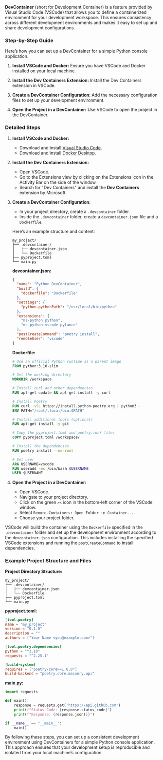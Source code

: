 **DevContainer** (short for Development Container) is a feature provided by Visual Studio Code (VSCode) that allows you to define a containerized environment for your development workspace. This ensures consistency across different development environments and makes it easy to set up and share development configurations.

### Step-by-Step Guide

Here’s how you can set up a DevContainer for a simple Python console application.


1. **Install VSCode and Docker:**
   Ensure you have VSCode and Docker installed on your local machine.

2. **Install the Dev Containers Extension:**
   Install the Dev Containers extension in VSCode.

3. **Create a DevContainer Configuration:**
   Add the necessary configuration files to set up your development environment.

4. **Open the Project in a DevContainer:**
   Use VSCode to open the project in the DevContainer.

### Detailed Steps

1. **Install VSCode and Docker:**
   - Download and install [Visual Studio Code](https://code.visualstudio.com/).
   - Download and install [Docker Desktop](https://www.docker.com/products/docker-desktop/).

2. **Install the Dev Containers Extension:**
   - Open VSCode.
   - Go to the Extensions view by clicking on the Extensions icon in the Activity Bar on the side of the window.
   - Search for "Dev Containers" and install the **Dev Containers** extension by Microsoft.

3. **Create a DevContainer Configuration:**
   - In your project directory, create a `.devcontainer` folder.
   - Inside the `.devcontainer` folder, create a `devcontainer.json` file and a `Dockerfile`.

   Here’s an example structure and content:

   ```
   my_project/
   ├── .devcontainer/
   │   ├── devcontainer.json
   │   └── Dockerfile
   ├── pyproject.toml
   └── main.py
   ```

   **devcontainer.json:**
   ```json
   {
     "name": "Python DevContainer",
     "build": {
       "dockerfile": "Dockerfile"
     },
     "settings": {
       "python.pythonPath": "/usr/local/bin/python"
     },
     "extensions": [
       "ms-python.python",
       "ms-python.vscode-pylance"
     ],
     "postCreateCommand": "poetry install",
     "remoteUser": "vscode"
   }
   ```

   **Dockerfile:**
   ```Dockerfile
   # Use an official Python runtime as a parent image
   FROM python:3.10-slim

   # Set the working directory
   WORKDIR /workspace

   # Install curl and other dependencies
   RUN apt-get update && apt-get install -y curl

   # Install Poetry
   RUN curl -sSL https://install.python-poetry.org | python3 -
   ENV PATH="/root/.local/bin:$PATH"

   # Install additional tools (optional)
   RUN apt-get install -y git

   # Copy the pyproject.toml and poetry.lock files
   COPY pyproject.toml /workspace/

   # Install the dependencies
   RUN poetry install --no-root

   # Set user
   ARG USERNAME=vscode
   RUN useradd -ms /bin/bash $USERNAME
   USER $USERNAME
   ```

4. **Open the Project in a DevContainer:**
   - Open VSCode.
   - Navigate to your project directory.
   - Click on the green `><` icon in the bottom-left corner of the VSCode window.
   - Select `Remote-Containers: Open Folder in Container...`.
   - Choose your project folder.

VSCode will build the container using the `Dockerfile` specified in the `.devcontainer` folder and set up the development environment according to the `devcontainer.json` configuration. This includes installing the specified VSCode extensions and running the `postCreateCommand` to install dependencies.

### Example Project Structure and Files

**Project Directory Structure:**
```
my_project/
├── .devcontainer/
│   ├── devcontainer.json
│   └── Dockerfile
├── pyproject.toml
└── main.py
```

**pyproject.toml:**
```toml
[tool.poetry]
name = "my_project"
version = "0.1.0"
description = ""
authors = ["Your Name <you@example.com>"]

[tool.poetry.dependencies]
python = "^3.10"
requests = "^2.25.1"

[build-system]
requires = ["poetry-core>=1.0.0"]
build-backend = "poetry.core.masonry.api"
```

**main.py:**
```python
import requests

def main():
    response = requests.get('https://api.github.com')
    print(f"Status Code: {response.status_code}")
    print(f"Response: {response.json()}")

if __name__ == "__main__":
    main()
```

By following these steps, you can set up a consistent development environment using DevContainers for a simple Python console application. This approach ensures that your development setup is reproducible and isolated from your local machine’s configuration.